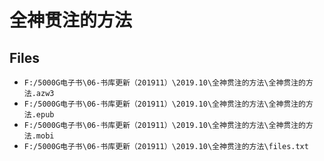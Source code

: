 # 全神贯注的方法

## Files

- `F:/5000G电子书\06-书库更新（201911）\2019.10\全神贯注的方法\全神贯注的方法.azw3`
- `F:/5000G电子书\06-书库更新（201911）\2019.10\全神贯注的方法\全神贯注的方法.epub`
- `F:/5000G电子书\06-书库更新（201911）\2019.10\全神贯注的方法\全神贯注的方法.mobi`
- `F:/5000G电子书\06-书库更新（201911）\2019.10\全神贯注的方法\files.txt`
